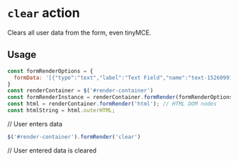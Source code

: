 # `clear` action

Clears all user data from the form, even tinyMCE.

## Usage
```javascript
const formRenderOptions = {
  formData: '[{"type":"text","label":"Text Field","name":"text-1526099104236","subtype":"text"}]';
}
const renderContainer = $('#render-container')
const formRenderInstance = renderContainer.formRender(formRenderOptions);
const html = renderContainer.formRender('html'); // HTML DOM nodes
const htmlString = html.outerHTML;
```
// User enters data

```javascript
$('#render-container').formRender('clear')
```
// User entered data is cleared
